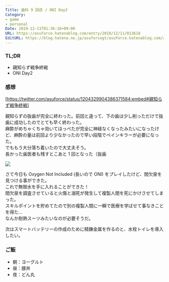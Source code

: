 ```yaml
---
Title: 歯科 9 回目 / ONI Day2
Category:
- game
- personal
Date: 2019-12-11T01:36:18+09:00
URL: https://asuforce.hatenablog.com/entry/2019/12/11/013618
EditURL: https://blog.hatena.ne.jp/asuforcegt/asuforce.hatenablog.com/atom/entry/26006613480102608
---
```


### TL;DR

- 親知らず戦争終戦
- ONI Day2

###  感想

[https://twitter.com/asuforce/status/1204329904386371584:embed#親知らず戦争終戦]

親知らずの抜歯が完全に終わった。前回と違って、下の歯は少し削っただけで抜歯に成功したのでとても早く終わった。  
麻酔がめちゃくちゃ効いてほっぺたが完全に神経なくなったみたいになったけど、麻酔の量は前回より少なかったので早い段階でペインキラーが必要になった。  
でももう大分落ち着いたので大丈夫そう。  
長かった歯医者も残すとこあと 1 回となった（抜歯

<span itemtype="http://schema.org/Photograph" itemscope="itemscope"><img class="magnifiable" src="https://cdn-ak.f.st-hatena.com/images/fotolife/a/asuforcegt/20200807/20200807135222.jpg" itemprop="image"></span>

さて今日も Oxygen Not Included (長いので ONI) をプレイしたけど、間欠泉を見つける事ができた。  
これで無限水を手に入れることができた！  
間欠泉を調査させていると火傷と溺死が発生して複製人間を死にかけさせてしまった。  
スキルポイントを貯めてたので別の複製人間に一瞬で医療を学ばせて事なきことを得た...  
なんか耐熱スーツみたいなのが必要そうだ。  

次はスマートバッテリーの作成のために精錬金属を作るのと、水栓トイレを導入したい。

### ご飯

- 朝：ヨーグルト
- 昼：豚丼
- 夜：どん丸
